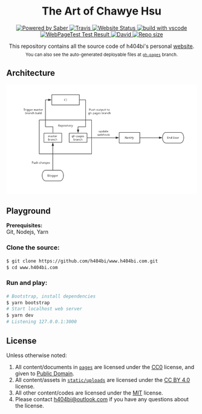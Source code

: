 <p align="center">
  <h1 align="center">The Art of Chawye Hsu</h1>
</p>
<p align="center">
  <a href="https://saberjs.org/">
    <img src="https://img.shields.io/badge/Powered%20by-Saber-FF8AD8.svg?style=flat-square" alt="Powered by Saber" />
  </a>
  <a href="https://www.travis-ci.com/h404bi/www.h404bi.com">
    <img src="https://img.shields.io/travis/com/h404bi/www.h404bi.com/master.svg?style=flat-square" alt="Travis" />
  </a>
  <a href="https://www.h404bi.com">
    <img src="https://img.shields.io/website-up-down-green-red/https/h404bi.com.svg?style=flat-square" alt="Website Status" />
  </a>
  <a href="https://code.visualstudio.com">
    <img src="https://img.shields.io/badge/build%20with-vscode-blue.svg?style=flat-square" alt="build with vscode" />
  </a>
  <a href="https://www.webpagetest.org/result/190412_1P_2dd2d27be7a11015b817357a2028b0bb/">
    <img src="https://img.shields.io/badge/WebPageTest-A-44CC11.svg?style=flat-square" alt="WebPageTest Test Result" />
  </a>
  <a href="https://github.com/h404bi/www.h404bi.com">
    <img src="https://img.shields.io/david/h404bi/www.h404bi.com.svg?style=flat-square" alt="David" />
  </a>
  <a href="https://github.com/h404bi/www.h404bi.com">
    <img src="https://img.shields.io/github/repo-size/h404bi/www.h404bi.com.svg?style=flat-square&colorB=328657" alt="Repo size" />
  </a>
</p>

<p align="center">
  This repository contains all the source code of h404bi's personal <a href="https://www.h404bi.com">website</a>.<br/>
  <sub>You can also see the auto-generated deployable files at <a href="https://github.com/h404bi/www.h404bi.com/tree/gh-pages"><code>gh-pages</code></a> branch.</sub>
</p>

## Architecture

![architecture](resources/media/architecture.jpg)

## Playground

**Prerequisites:**  
Git, Nodejs, Yarn

### Clone the source:

``` sh
$ git clone https://github.com/h404bi/www.h404bi.com.git
$ cd www.h404bi.com
```

### Run and play:

``` sh
# Bootstrap, install dependencies
$ yarn bootstrap
# Start localhost web server
$ yarn dev
# Listening 127.0.0.1:3000
```

## License

Unless otherwise noted:  
1. All content/documents in [`pages`](pages) are licensed under the [CC0](https://creativecommons.org/publicdomain/zero/1.0/) license, and given to [Public Domain](https://en.wikipedia.org/wiki/Public_domain).  
2. All content/assets in [`static/uploads`](static/uploads) are licensed under the [CC BY 4.0](https://creativecommons.org/licenses/by/4.0/) license.  
3. All other content/codes are licensed under the [MIT](https://opensource.org/licenses/MIT) license.  
4. Please contact h404bi@outlook.com if you have any questions about the license.
